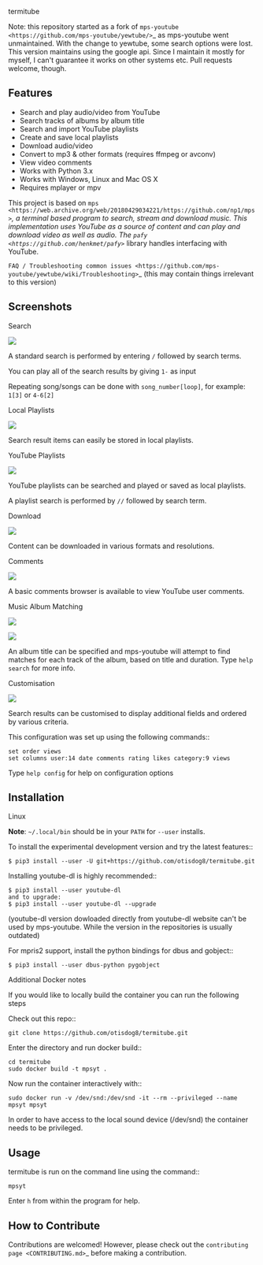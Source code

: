 termitube

Note: this repository started as a fork of `mps-youtube <https://github.com/mps-youtube/yewtube/>`_ as mps-youtube went unmaintained. With the change to yewtube, some search options were lost. This version maintains using the google api. Since I maintain it mostly for myself, I can't guarantee it works on other systems etc. Pull requests welcome, though.

Features
--------
- Search and play audio/video from YouTube
- Search tracks of albums by album title
- Search and import YouTube playlists
- Create and save local playlists
- Download audio/video
- Convert to mp3 & other formats (requires ffmpeg or avconv)
- View video comments
- Works with Python 3.x
- Works with Windows, Linux and Mac OS X
- Requires mplayer or mpv

This project is based on `mps <https://web.archive.org/web/20180429034221/https://github.com/np1/mps>`_, a terminal based program to search, stream and download music.  This implementation uses YouTube as a source of content and can play and download video as well as audio.  The `pafy <https://github.com/henkmet/pafy>`_ library handles interfacing with YouTube.

`FAQ / Troubleshooting common issues <https://github.com/mps-youtube/yewtube/wiki/Troubleshooting>`_ (this may contain things irrelevant to this version)

Screenshots
-----------


Search

![](http://mps-youtube.github.io/yewtube/std-search.png)

A standard search is performed by entering ``/`` followed by search terms.

You can play all of the search results by giving ``1-`` as input

Repeating song/songs can be done with ``song_number[loop]``, for example: ``1[3]`` or ``4-6[2]``

Local Playlists

![](http://mps-youtube.github.io/yewtube/local-playlist.png)

Search result items can easily be stored in local playlists.

YouTube Playlists

![](http://mps-youtube.github.io/yewtube/playlist-search.png)

YouTube playlists can be searched and played or saved as local playlists.

A playlist search is performed by ``//`` followed by search term.

Download

![](http://mps-youtube.github.io/yewtube/download.png)

Content can be downloaded in various formats and resolutions.

Comments

![](http://mps-youtube.github.io/yewtube/comments.png)

A basic comments browser is available to view YouTube user comments.

Music Album Matching

![](http://mps-youtube.github.io/yewtube/album-1.png)

![](http://mps-youtube.github.io/yewtube/album-2.png)

An album title can be specified and mps-youtube will attempt to find matches for each track of the album, based on title and duration.  Type ``help search`` for more info.

Customisation

![](http://mps-youtube.github.io/yewtube/customisation2.png)

Search results can be customised to display additional fields and ordered by various criteria.

This configuration was set up using the following commands::

    set order views
    set columns user:14 date comments rating likes category:9 views

Type ``help config`` for help on configuration options



Installation
------------
Linux

**Note**: ``~/.local/bin`` should be in your ``PATH`` for ``--user`` installs.

To install the experimental development version and try the latest features::

    $ pip3 install --user -U git+https://github.com/otisdog8/termitube.git

Installing youtube-dl is highly recommended::

    $ pip3 install --user youtube-dl
    and to upgrade:
    $ pip3 install --user youtube-dl --upgrade

(youtube-dl version dowloaded directly from youtube-dl website can't be used by mps-youtube. While the version in the repositories is usually outdated)

For mpris2 support, install the python bindings for dbus and gobject::

    $ pip3 install --user dbus-python pygobject

Additional Docker notes

If you would like to locally build the container you can run the following steps

Check out this repo::

    git clone https://github.com/otisdog8/termitube.git

Enter the directory and run docker build::

    cd termitube
    sudo docker build -t mpsyt .

Now run the container interactively with::

    sudo docker run -v /dev/snd:/dev/snd -it --rm --privileged --name mpsyt mpsyt

In order to have access to the local sound device (/dev/snd) the container needs to be privileged.

Usage
-----

termitube is run on the command line using the command::

    mpsyt

Enter ``h`` from within the program for help.


How to Contribute
-----------------
Contributions are welcomed! However, please check out the `contributing page <CONTRIBUTING.md>`_ before making a contribution.
